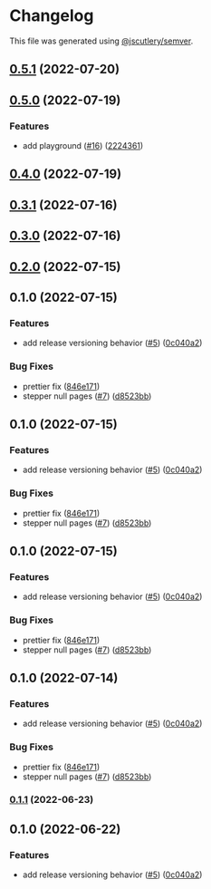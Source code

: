 # Changelog

This file was generated using [@jscutlery/semver](https://github.com/jscutlery/semver).

## [0.5.1](https://github.com/Samelogic/microsurveys/compare/types-0.5.0...types-0.5.1) (2022-07-20)

## [0.5.0](https://github.com/Samelogic/microsurveys/compare/types-0.4.0...types-0.5.0) (2022-07-19)

### Features

- add playground ([#16](https://github.com/Samelogic/microsurveys/issues/16)) ([2224361](https://github.com/Samelogic/microsurveys/commit/2224361fdeb09fbc8f41226b6f07c8c12d09dd95))

## [0.4.0](https://github.com/Samelogic/microsurveys/compare/types-0.3.1...types-0.4.0) (2022-07-19)

## [0.3.1](https://github.com/Samelogic/microsurveys/compare/types-0.3.0...types-0.3.1) (2022-07-16)

## [0.3.0](https://github.com/Samelogic/microsurveys/compare/types-0.2.0...types-0.3.0) (2022-07-16)

## [0.2.0](https://github.com/Samelogic/microsurveys/compare/types-0.1.0...types-0.2.0) (2022-07-15)

## 0.1.0 (2022-07-15)

### Features

- add release versioning behavior ([#5](https://github.com/Samelogic/microsurveys/issues/5)) ([0c040a2](https://github.com/Samelogic/microsurveys/commit/0c040a28f3c88f03e3c2d48bf1cc5ca0d0145d9a))

### Bug Fixes

- prettier fix ([846e171](https://github.com/Samelogic/microsurveys/commit/846e171a7e84b2bfbee81bf39d367149954df183))
- stepper null pages ([#7](https://github.com/Samelogic/microsurveys/issues/7)) ([d8523bb](https://github.com/Samelogic/microsurveys/commit/d8523bbbbbecedae4eae0b6c4328e4114c4510b7))

## 0.1.0 (2022-07-15)

### Features

- add release versioning behavior ([#5](https://github.com/Samelogic/microsurveys/issues/5)) ([0c040a2](https://github.com/Samelogic/microsurveys/commit/0c040a28f3c88f03e3c2d48bf1cc5ca0d0145d9a))

### Bug Fixes

- prettier fix ([846e171](https://github.com/Samelogic/microsurveys/commit/846e171a7e84b2bfbee81bf39d367149954df183))
- stepper null pages ([#7](https://github.com/Samelogic/microsurveys/issues/7)) ([d8523bb](https://github.com/Samelogic/microsurveys/commit/d8523bbbbbecedae4eae0b6c4328e4114c4510b7))

## 0.1.0 (2022-07-15)

### Features

- add release versioning behavior ([#5](https://github.com/Samelogic/microsurveys/issues/5)) ([0c040a2](https://github.com/Samelogic/microsurveys/commit/0c040a28f3c88f03e3c2d48bf1cc5ca0d0145d9a))

### Bug Fixes

- prettier fix ([846e171](https://github.com/Samelogic/microsurveys/commit/846e171a7e84b2bfbee81bf39d367149954df183))
- stepper null pages ([#7](https://github.com/Samelogic/microsurveys/issues/7)) ([d8523bb](https://github.com/Samelogic/microsurveys/commit/d8523bbbbbecedae4eae0b6c4328e4114c4510b7))

## 0.1.0 (2022-07-14)

### Features

- add release versioning behavior ([#5](https://github.com/Samelogic/microsurveys/issues/5)) ([0c040a2](https://github.com/Samelogic/microsurveys/commit/0c040a28f3c88f03e3c2d48bf1cc5ca0d0145d9a))

### Bug Fixes

- prettier fix ([846e171](https://github.com/Samelogic/microsurveys/commit/846e171a7e84b2bfbee81bf39d367149954df183))
- stepper null pages ([#7](https://github.com/Samelogic/microsurveys/issues/7)) ([d8523bb](https://github.com/Samelogic/microsurveys/commit/d8523bbbbbecedae4eae0b6c4328e4114c4510b7))

### [0.1.1](https://github.com/Samelogic/microsurveys/compare/types-0.1.0...types-0.1.1) (2022-06-23)

## 0.1.0 (2022-06-22)

### Features

- add release versioning behavior ([#5](https://github.com/Samelogic/microsurveys/issues/5)) ([0c040a2](https://github.com/Samelogic/microsurveys/commit/0c040a28f3c88f03e3c2d48bf1cc5ca0d0145d9a))

